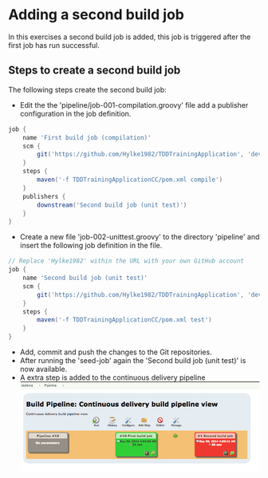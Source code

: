 # Adding a second build job

In this exercises a second build job is added, this job is triggered after the first job has run successful.

## Steps to create a second build job

The following steps create the second build job:

- Edit the the 'pipeline/job-001-compilation.groovy' file add a publisher configuration in the job definition.
```groovy
job {
    name 'First build job (compilation)'
    scm {
        git('https://github.com/Hylke1982/TDDTrainingApplication', 'devops-experience-workshop')
    }
    steps {
        maven('-f TDDTrainingApplicationCC/pom.xml compile')
    }
    publishers {
        downstream('Second build job (unit test)')
    }
}

```
- Create a new file 'job-002-unittest.groovy' to the directory 'pipeline' and insert the following job definition in the file.
```groovy
// Replace 'Hylke1982' within the URL with your own GitHub account
job {
    name 'Second build job (unit test)'
    scm {
        git('https://github.com/Hylke1982/TDDTrainingApplication', 'devops-experience-workshop')
    }
    steps {
        maven('-f TDDTrainingApplicationCC/pom.xml test')
    }
}
```
- Add, commit and push the changes to the Git repositories.
- After running the 'seed-job' again the 'Second build job (unit test)' is now available.
- A extra step is added to the continuous delivery pipeline
![Extra step in the pipeline added](images/pipeline-view-01.png)
